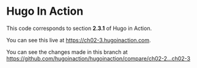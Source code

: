 Hugo In Action
===============

This code corresponds to section **2.3.1** of Hugo in Action.

You can see this live at https://ch02-3.hugoinaction.com.

You can see the changes made in this branch at https://github.com/hugoinaction/hugoinaction/compare/ch02-2...ch02-3

